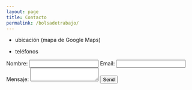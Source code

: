 ```yaml
---
layout: page
title: Contacto
permalink: /bolsadetrabajo/
---
```


* ubicación (mapa de Google Maps)

* teléfonos

<div id="map"></div>

<form action="https://formspree.io/{{ site.email }}" method="POST">
    <label for="name">Nombre:</label>
      <input type="text" name="name">
    <label for="name">Email:</label>
      <input type="email" name="_replyto">
    <label for="message">Mensaje:</label>
      <textarea type="text" name="message"></textarea>
    <input type="submit" value="Send">
</form>
